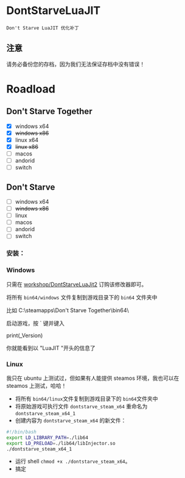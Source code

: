 # DontStarveLuaJIT
	Don't Starve LuaJIT 优化补丁

## 注意

请务必备份您的存档，因为我们无法保证存档中没有错误！

# Roadload

## Don't Starve Together

- [x] windows x64
- [x] ~~windows x86~~
- [x] linux x64
- [x] ~~linux x86~~
- [ ] macos
- [ ] andorid
- [ ] switch

## Don't Starve 

- [ ] windows x64
- [ ] ~~windows x86~~
- [ ] linux 
- [ ] macos
- [ ] andorid
- [ ] switch

### 安装： 

### Windows
只需在 [workshop/DontStarveLuaJit2](https://steamcommunity.com/sharedfiles/filedetails/?id=3010545764) 订购该修改器即可。

将所有 `bin64/windows` 文件复制到游戏目录下的 `bin64` 文件夹中

比如 C:\\steamapps\\Don't Starve Together\bin64\
	
启动游戏，按 ` 键并键入
	
print(_Version)
	
你就能看到以 "LuaJIT "开头的信息了

### Linux
我只在 ubuntu 上测试过，但如果有人能提供 steamos 环境，我也可以在 steamos 上测试，哈哈！


- 将所有 `bin64/linux`文件复制到游戏目录下的 `bin64`文件夹中
- 将原始游戏可执行文件 `dontstarve_steam_x64` 重命名为 `dontstarve_steam_x64_1`
- 创建内容为 `dontstarve_steam_x64` 的新文件：

```bash
#!/bin/bash
export LD_LIBRARY_PATH=./lib64
export LD_PRELOAD=./lib64/libInjector.so
./dontstarve_steam_x64_1
```

- 运行 shell `chmod +x ./dontstarve_steam_x64`。
- 搞定
